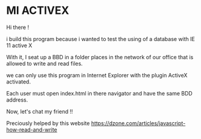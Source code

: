 # MI ACTIVEX
Hi there !

i build this program because i wanted to test the using of a database with IE 11 active X

With it, I seat up a BBD in a folder places in the network of our office that is allowed to write and read files.

we can only use this program in Internet Explorer with the plugin ActiveX activated.

Each user must open index.html in there navigator and have the same BDD address.

Now, let's chat my friend !!

Preciously helped by this website https://dzone.com/articles/javascript-how-read-and-write
